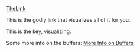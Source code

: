 [TheLink](https://webglfundamentals.org/webgl/lessons/resources/webgl-state-diagram.html?exampleId=triangle#no-help)

This is the godly link that visualizes all of it for you. 

This is the key, visualizing. 

Some more info on the buffers: 
[More Info on Buffers](https://antongerdelan.net/opengl/vertexbuffers.html)

